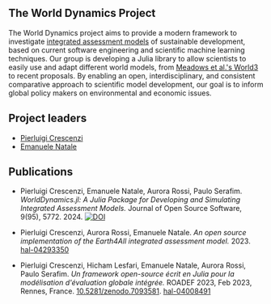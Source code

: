 ## The World Dynamics Project

The World Dynamics project aims to provide a modern framework to investigate [integrated assessment models](https://en.wikipedia.org/wiki/Integrated_assessment_modelling) of sustainable development, based on current software engineering and scientific machine learning techniques. 
Our group is developing a Julia library to allow scientists to easily use and adapt different world models, from [Meadows et al.'s World3](https://en.wikipedia.org/wiki/World3) to recent proposals. 
By enabling an open, interdisciplinary, and consistent comparative approach to scientific model development, our goal is to inform global policy makers on environmental and economic issues.

## Project leaders 

- [Pierluigi Crescenzi](http://www.pilucrescenzi.it/)
- [Emanuele Natale](http://enatale.name)

## Publications

- Pierluigi Crescenzi, Emanuele Natale, Aurora Rossi, Paulo Serafim. *WorldDynamics.jl: A Julia Package for Developing and Simulating Integrated Assessment Models.*
  Journal of Open Source Software, 9(95), 5772. 2024. [![DOI](https://joss.theoj.org/papers/10.21105/joss.05772/status.svg)](https://doi.org/10.21105/joss.05772)

- Pierluigi Crescenzi, Aurora Rossi, Emanuele Natale. *An open source implementation of the Earth4All integrated assessment model.* 2023. [hal-04293350](https://hal.science/hal-04293350)

- Pierluigi Crescenzi, Hicham Lesfari, Emanuele Natale, Aurora Rossi, Paulo Serafim. *Un framework open-source écrit en Julia pour la modélisation d'évaluation globale intégrée.* ROADEF 2023, Feb 2023, Rennes, France. [10.5281/zenodo.7093581](https://zenodo.org/records/7093581). [hal-04008491](https://hal.science/hal-04008491)
